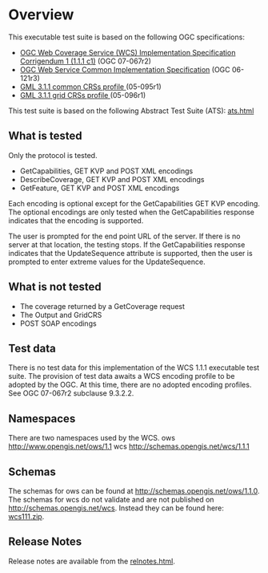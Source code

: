 # Overview

This executable test suite is based on the following OGC specifications:

  * [OGC Web Coverage Service (WCS) Implementation Specification Corrigendum 1 (1.1.1 c1)](http://www.opengeospatial.org/standards/wcs) (OGC 07-067r2)
  * [OGC Web Service Common Implementation Specification](http://www.opengeospatial.org/standards/common) (OGC 06-121r3)
  * [GML 3.1.1 common CRSs profile ](http://www.opengeospatial.org/standards/requests/24)(05-095r1)
  * [GML 3.1.1 grid CRSs profile ](http://www.opengeospatial.org/standards/requests/25) (05-096r1)

This test suite is based on the following Abstract Test Suite (ATS): [ats.html](ats.html)


## What is tested

Only the protocol is tested.

  * GetCapabilities, GET KVP and POST XML encodings
  * DescribeCoverage, GET KVP and POST XML encodings
  * GetFeature, GET KVP and POST XML encodings

Each encoding is optional except for the GetCapabilities GET KVP encoding. The
optional encodings are only tested when the GetCapabilities response indicates
that the encoding is supported.

The user is prompted for the end point URL of the server. If there is no
server at that location, the testing stops. If the GetCapabilities response
indicates that the UpdateSequence attribute is supported, then the user is
prompted to enter extreme values for the UpdateSequence.

## What is not tested

  * The coverage returned by a GetCoverage request
  * The Output and GridCRS
  * POST SOAP encodings

## Test data

There is no test data for this implementation of the WCS 1.1.1 executable test
suite. The provision of test data awaits a WCS encoding profile to be adopted
by the OGC. At this time, there are no adopted encoding profiles. See OGC
07-067r2 subclause 9.3.2.2.

## Namespaces
There are two namespaces used by the WCS.
ows
http://www.opengis.net/ows/1.1
wcs
http://schemas.opengis.net/wcs/1.1.1

## Schemas
The schemas for ows can be found at <http://schemas.opengis.net/ows/1.1.0>.
The schemas for wcs do not validate and are not published on
<http://schemas.opengis.net/wcs>. Instead they can be found here:
[wcs111.zip](wcs111.zip).

## Release Notes
Release notes are available from the [relnotes.html](relnotes.html).
